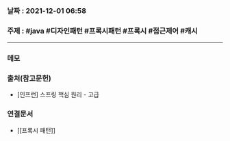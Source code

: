 ### 날짜 : 2021-12-01 06:58

### 주제 : #java #디자인패턴 #프록시패턴 #프록시 #접근제어 #캐시
----
### 메모
>


### 출처(참고문헌)
- [인프런] 스프링 핵심 원리 - 고급

### 연결문서
- [[프록시 패턴]]
